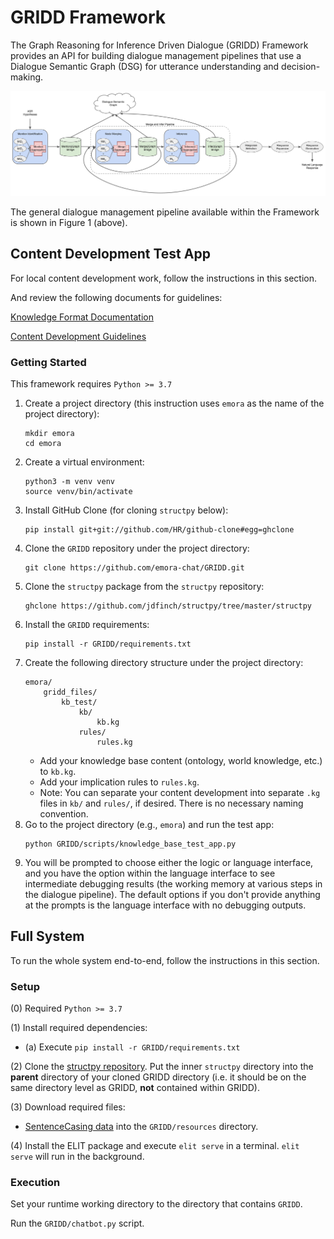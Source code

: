 # GRIDD Framework

The Graph Reasoning for Inference Driven Dialogue (GRIDD) Framework provides an API 
for building dialogue management pipelines that use a Dialogue Semantic Graph (DSG) for 
utterance understanding and decision-making.

![](docs/img/gridd_diagram.svg)

The general dialogue management pipeline available within the Framework 
is shown in Figure 1 (above).  

## Content Development Test App

For local content development work, follow the instructions in this section.

And review the following documents for guidelines:

[Knowledge Format Documentation](https://docs.google.com/document/d/1mfdZIY09JwZ-DN4eBmIpxQ9phItEbrJqD5d1QtFKBN8/edit?usp=sharing)

[Content Development Guidelines](https://github.com/emora-chat/GRIDD/wiki/Content-Development-Guidelines)

### Getting Started

This framework requires `Python >= 3.7`

1. Create a project directory (this instruction uses `emora` as the name of the project directory):
   ```
   mkdir emora
   cd emora
   ```
1. Create a virtual environment:
   ```
   python3 -m venv venv
   source venv/bin/activate
   ```
1. Install GitHub Clone (for cloning `structpy` below):
   ```
   pip install git+git://github.com/HR/github-clone#egg=ghclone
   ```
1. Clone the `GRIDD` repository under the project directory:
   ```
   git clone https://github.com/emora-chat/GRIDD.git
   ```
1. Clone the `structpy` package from the `structpy` repository:
   ```
   ghclone https://github.com/jdfinch/structpy/tree/master/structpy
   ```
1. Install the `GRIDD` requirements:
   ```
   pip install -r GRIDD/requirements.txt
   ```
1. Create the following directory structure under the project directory:
   ```
   emora/
       gridd_files/
           kb_test/
               kb/
                   kb.kg
               rules/
                   rules.kg
   ```
   * Add your knowledge base content (ontology, world knowledge, etc.) to `kb.kg`.
   * Add your implication rules to `rules.kg`.
   * Note: You can separate your content development into separate `.kg` files in `kb/` and `rules/`, if desired. There is no necessary naming convention.
1. Go to the project directory (e.g., `emora`) and run the test app:
   ```
   python GRIDD/scripts/knowledge_base_test_app.py
   ```
1. You will be prompted to choose either the logic or language interface, and you have the option within the language interface to see intermediate debugging results (the working memory at various steps in the dialogue pipeline). The default options if you don't provide anything at the prompts is the language interface with no debugging outputs.

## Full System

To run the whole system end-to-end, follow the instructions in this section.

### Setup

(0) Required `Python >= 3.7`

(1) Install required dependencies:

* (a) Execute `pip install -r GRIDD/requirements.txt`

(2) Clone the [structpy repository](https://github.com/jdfinch/structpy). 
Put the inner `structpy` directory into the **parent** directory of your cloned GRIDD directory 
(i.e. it should be on the same directory level as GRIDD, **not** contained within GRIDD).

(3) Download required files:

* [SentenceCasing data](https://github.com/nreimers/truecaser/releases/download/v1.0/english_distributions.obj.zip)
into the `GRIDD/resources` directory.

(4) Install the ELIT package and execute `elit serve` in a terminal. 
`elit serve` will run in the background.

### Execution

Set your runtime working directory to the directory that contains `GRIDD`.

Run the `GRIDD/chatbot.py` script.
